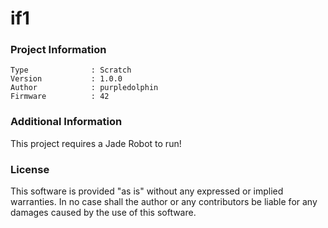 if1
================



### Project Information
```
Type              : Scratch
Version           : 1.0.0
Author            : purpledolphin
Firmware          : 42
```

### Additional Information
This project requires a Jade Robot to run!

### License
This software is provided "as is" without any expressed or implied warranties.  In no case shall the author or any contributors be liable for any damages caused by the use of this software.

